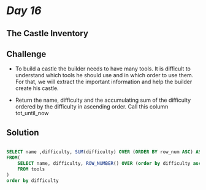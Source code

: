 # *Day 16*

## The Castle Inventory

## Challenge

- To build a castle the builder needs to have many tools. It is difficult to understand which tools he should use and in which order to use them. For that, we will extract the important information and help the builder create his castle.

- Return the name, difficulty and the accumulating sum of the difficulty ordered by the difficulty in ascending order. Call this column tot_until_now

## Solution
```sql

SELECT name ,difficulty, SUM(difficulty) OVER (ORDER BY row_num ASC) AS tot_until_now
FROM(
    SELECT name, difficulty, ROW_NUMBER() OVER (order by difficulty asc) as row_num 
    FROM tools
)
order by difficulty
```
